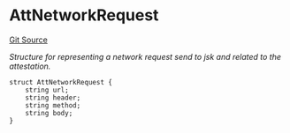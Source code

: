 # AttNetworkRequest
[Git Source](https://github.com/primus-labs/zkTLS-contracts/blob/22782d123c4a94bbb8308ff89b2388f9394ba26e/src/IPrimusZkTLS.sol)

*Structure for representing a network request send to jsk and related to the attestation.*


```solidity
struct AttNetworkRequest {
    string url;
    string header;
    string method;
    string body;
}
```

